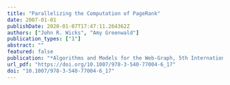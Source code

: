 ```yaml
---
title: "Parallelizing the Computation of PageRank"
date: 2007-01-01
publishDate: 2020-01-07T17:47:11.264362Z
authors: ["John R. Wicks", "Amy Greenwald"]
publication_types: ["1"]
abstract: ""
featured: false
publication: "*Algorithms and Models for the Web-Graph, 5th International Workshop, WAW 2007, San Diego, CA, USA, December 11-12, 2007, Proceedings*"
url_pdf: "https://doi.org/10.1007/978-3-540-77004-6_17"
doi: "10.1007/978-3-540-77004-6_17"
---
```


